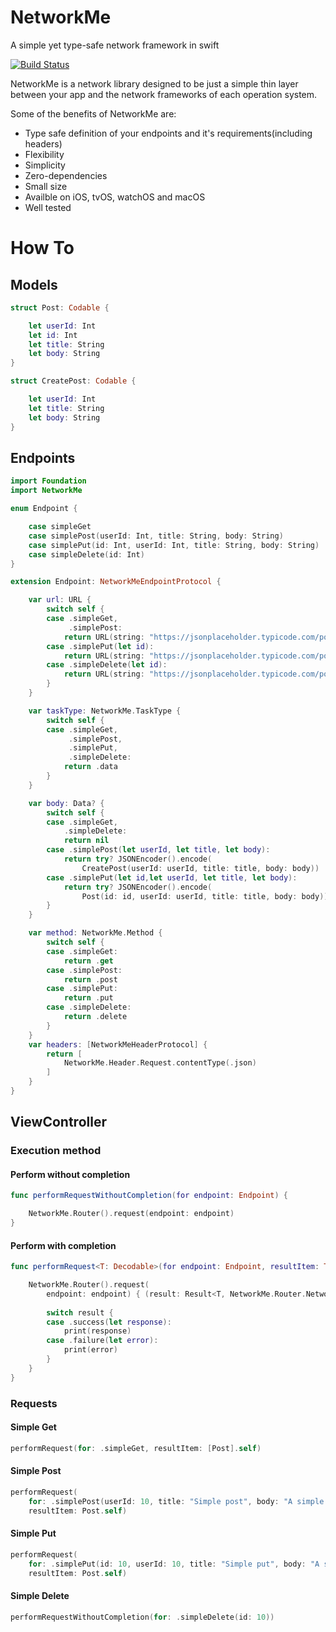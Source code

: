 # NetworkMe
A simple yet type-safe network framework in swift


[![Build Status](https://app.bitrise.io/app/1dc5f51a0638e1cb/status.svg?token=kLpIx1Z9l6uYJKyC_JIrsQ&branch=develop)](https://app.bitrise.io/app/1dc5f51a0638e1cb)

NetworkMe is a network library designed to be just a simple thin layer between your app and the network frameworks of each operation system. 

Some of the benefits of NetworkMe are:
* Type safe definition of your endpoints and it's requirements(including headers)
* Flexibility
* Simplicity
* Zero-dependencies
* Small size
* Availble on iOS, tvOS, watchOS and macOS
* Well tested

# How To
## Models
```swift
struct Post: Codable {

    let userId: Int
    let id: Int
    let title: String
    let body: String
}

struct CreatePost: Codable {

    let userId: Int
    let title: String
    let body: String
}
```

## Endpoints
```swift
import Foundation
import NetworkMe

enum Endpoint {

    case simpleGet
    case simplePost(userId: Int, title: String, body: String)
    case simplePut(id: Int, userId: Int, title: String, body: String)
    case simpleDelete(id: Int)
}

extension Endpoint: NetworkMeEndpointProtocol {

    var url: URL {
        switch self {
        case .simpleGet,
             .simplePost:
            return URL(string: "https://jsonplaceholder.typicode.com/posts")!
        case .simplePut(let id):
            return URL(string: "https://jsonplaceholder.typicode.com/posts/\(id)")!
        case .simpleDelete(let id):
            return URL(string: "https://jsonplaceholder.typicode.com/posts/\(id)")!
        }
    }

    var taskType: NetworkMe.TaskType {
        switch self {
        case .simpleGet,
             .simplePost, 
             .simplePut, 
             .simpleDelete:
            return .data
        }
    }

    var body: Data? {
        switch self {
        case .simpleGet, 
            .simpleDelete:
            return nil
        case .simplePost(let userId, let title, let body):
            return try? JSONEncoder().encode(
                CreatePost(userId: userId, title: title, body: body))
        case .simplePut(let id,let userId, let title, let body):
            return try? JSONEncoder().encode(
                Post(id: id, userId: userId, title: title, body: body))
        }
    }

    var method: NetworkMe.Method {
        switch self {
        case .simpleGet:
            return .get
        case .simplePost:
            return .post
        case .simplePut:
            return .put
        case .simpleDelete:
            return .delete
        }
    }
    var headers: [NetworkMeHeaderProtocol] {
        return [
            NetworkMe.Header.Request.contentType(.json)
        ]
    }
}
```

## ViewController
### Execution method

#### Perform without completion
```swift
func performRequestWithoutCompletion(for endpoint: Endpoint) {

    NetworkMe.Router().request(endpoint: endpoint)
}
```

#### Perform with completion
```swift
func performRequest<T: Decodable>(for endpoint: Endpoint, resultItem: T.Type) {

    NetworkMe.Router().request(
        endpoint: endpoint) { (result: Result<T, NetworkMe.Router.NetworkError>) in
        
        switch result {
        case .success(let response):
            print(response)
        case .failure(let error):
            print(error)
        }
    }
}
```

### Requests
#### Simple Get
```swift
performRequest(for: .simpleGet, resultItem: [Post].self)
```
#### Simple Post
```swift
performRequest(
    for: .simplePost(userId: 10, title: "Simple post", body: "A simple post request example"),
    resultItem: Post.self)
```
#### Simple Put
```swift
performRequest(
    for: .simplePut(id: 10, userId: 10, title: "Simple put", body: "A simple put request example"),
    resultItem: Post.self)
```
#### Simple Delete
```swift
performRequestWithoutCompletion(for: .simpleDelete(id: 10))
```
